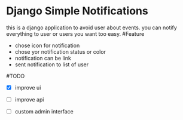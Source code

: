 Django Simple Notifications
===========================
this is a django application to avoid user about events. you can notify everything to user or users you want too easy. 
#Feature
 * chose icon for notification
 * chose yor notification status or color
 * notification can be link
 * sent notification to list of user
 
#TODO
- [x] improve ui
- [ ] improve api
- [ ] custom admin interface
 
